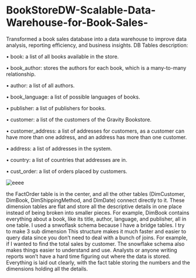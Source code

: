 # BookStoreDW-Scalable-Data-Warehouse-for-Book-Sales-
Transformed a book sales database into a data warehouse to improve data analysis, reporting efficiency, and business insights.
DB Tables description:‎

•	book: a list of all books available in the store. 

•	book_author: stores the authors for each book, which is a many-to-many ‎relationship. 

•	author: a list of all authors.‎

•	book_language: a list of possible languages of books.

•	publisher: a list of publishers for books. 

•	customer: a list of the customers of the Gravity Bookstore. 

•	customer_address: a list of addresses for customers, as a customer can have ‎more than one address, and an address has more than one customer. 

•	address: a list of addresses in the system. 

•	country: a list of countries that addresses are in.

•	cust_order: a list of orders placed by customers. 

 ![eeee](https://github.com/user-attachments/assets/38cdc433-018d-4c08-a1be-0bde160455b8)

the FactOrder table is in the center, and all the other tables (DimCustomer, ‎DimBook, DimShippingMethod, and DimDate) connect directly to it. These ‎dimension tables are flat and store all the descriptive details in one place instead of ‎being broken into smaller pieces. For example, DimBook contains everything about ‎a book, like its title, author, language, and publisher, all in one table.‎
I used a snwoflask schema because I have a bridge tables. I try to make 3 sub ‎dimension This structure makes it much faster and easier to query data since you ‎don’t need to deal with a bunch of joins. For example, if I wanted to find the total ‎sales by customer.‎
The snowflake schema also makes things easier to understand and use. Analysts or ‎anyone writing reports won’t have a hard time figuring out where the data is stored. ‎Everything is laid out clearly, with the fact table storing the numbers and the ‎dimensions holding all the details.‎

